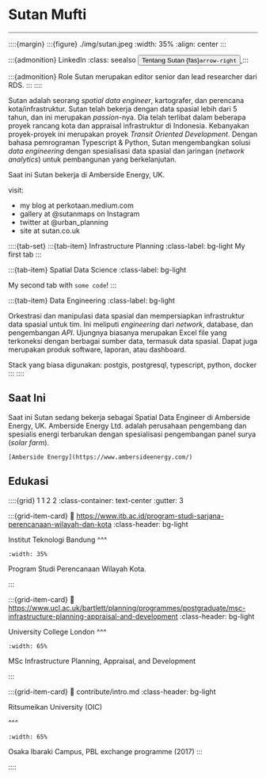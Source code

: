 # Sutan Mufti

<hr style="height:1px;border:none;color:#666;background-color:#666;" />

::::{margin}
:::{figure} ./img/sutan.jpeg
:width: 35%
:align: center
:::

:::{admonition} LinkedIn
:class: seealso
[<button class="btn btn-success">Tentang Sutan {fas}`arrow-right`
</button> ](https://www.linkedin.com/in/sutanmufti/)
:::

:::{admonition} Role
Sutan merupakan editor senior dan lead researcher dari RDS.
:::
::::


Sutan adalah seorang _spatial data engineer_, kartografer, dan perencana kota/infrastruktur. Sutan telah bekerja dengan data spasial lebih dari 5 tahun, dan ini merupakan _passion_-nya. Dia telah terlibat dalam beberapa proyek rancang kota dan appraisal infrastruktur di Indonesia. Kebanyakan proyek-proyek ini merupakan proyek _Transit Oriented Development_. Dengan bahasa pemrograman Typescript & Python, Sutan mengembangkan solusi _data engineering_ dengan spesialisasi data spasial dan jaringan (_network analytics_) untuk pembangunan yang berkelanjutan.

Saat ini Sutan bekerja di Amberside Energy, UK.

visit:
- my blog at perkotaan.medium.com
- gallery at @sutanmaps on Instagram
- twitter at @urban_planning
- site at sutan.co.uk

::::{tab-set}
:::{tab-item} Infrastructure Planning
:class-label: bg-light
My first tab
:::

:::{tab-item} Spatial Data Science
:class-label: bg-light

My second tab with `some code`!
:::

:::{tab-item} Data Engineering
:class-label: bg-light

Orkestrasi dan manipulasi data spasial dan mempersiapkan infrastruktur data spasial untuk tim. Ini meliputi _engineering_ dari _network_, database, dan pengembangan _API_. Ujungnya biasanya merupakan Excel file yang terkoneksi dengan berbagai sumber data, termasuk data spasial. Dapat juga merupakan produk software, laporan, atau dashboard.

Stack yang biasa digunakan:
postgis, postgresql, typescript, python, docker
:::
::::






## Saat Ini

Saat ini Sutan sedang bekerja sebagai Spatial Data Engineer di Amberside Energy, UK. Amberside Energy Ltd. adalah perusahaan pengembang dan spesialis energi terbarukan dengan spesialisasi pengembangan panel surya (_solar farm_).

```{admonition} Tentang Amberside Energy
[Amberside Energy](https://www.ambersideenergy.com/)
```

## Edukasi

::::{grid} 1 1 2 2
:class-container: text-center
:gutter: 3

:::{grid-item-card}
:link: https://www.itb.ac.id/program-studi-sarjana-perencanaan-wilayah-dan-kota
:class-header: bg-light

Institut Teknologi Bandung
^^^
```{image} https://upload.wikimedia.org/wikipedia/en/thumb/8/85/Institut_Teknologi_Bandung_logo.svg/1200px-Institut_Teknologi_Bandung_logo.svg.png
:width: 35%
```
Program Studi Perencanaan Wilayah Kota.

:::

:::{grid-item-card}
:link: https://www.ucl.ac.uk/bartlett/planning/programmes/postgraduate/msc-infrastructure-planning-appraisal-and-development
:class-header: bg-light

University College London
^^^
```{image} https://upload.wikimedia.org/wikipedia/sco/thumb/d/d1/University_College_London_logo.svg/2560px-University_College_London_logo.svg.png
:width: 65%
```
MSc Infrastructure Planning, Appraisal, and Development

:::

:::{grid-item-card}
:link: contribute/intro.md
:class-header: bg-light

Ritsumeikan University (OIC)

^^^
```{image} https://en.ritsumei.ac.jp/common/images_e/en-ritsumei_ogp_1.png
:width: 65%
```
Osaka Ibaraki Campus, PBL exchange programme (2017)
:::


::::